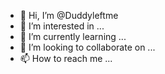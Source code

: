 - 👋 Hi, I’m @Duddyleftme
- 👀 I’m interested in ...
- 🌱 I’m currently learning ...
- 💞️ I’m looking to collaborate on ...
- 📫 How to reach me ...

<!---
Duddyleftme/Duddyleftme is a ✨ special ✨ repository because its `README.md` (this file) appears on your GitHub profile.
You can click the Preview link to take a look at your changes.
--->
